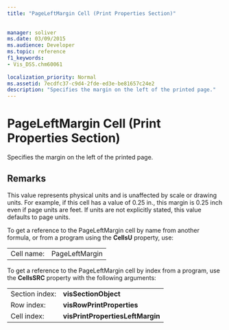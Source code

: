 ```yaml
---
title: "PageLeftMargin Cell (Print Properties Section)"
 
 
manager: soliver
ms.date: 03/09/2015
ms.audience: Developer
ms.topic: reference
f1_keywords:
- Vis_DSS.chm60061
 
localization_priority: Normal
ms.assetid: 7ecdfc37-c9d4-2fde-ed3e-be81657c24e2
description: "Specifies the margin on the left of the printed page."
---
```


# PageLeftMargin Cell (Print Properties Section)

Specifies the margin on the left of the printed page.
  
## Remarks

This value represents physical units and is unaffected by scale or drawing units. For example, if this cell has a value of 0.25 in., this margin is 0.25 inch even if page units are feet. If units are not explicitly stated, this value defaults to page units. 
  
To get a reference to the PageLeftMargin cell by name from another formula, or from a program using the **CellsU** property, use: 
  
|||
|:-----|:-----|
| Cell name:  <br/> | PageLeftMargin  <br/> |
   
To get a reference to the PageLeftMargin cell by index from a program, use the **CellsSRC** property with the following arguments: 
  
|||
|:-----|:-----|
| Section index:  <br/> |**visSectionObject** <br/> |
| Row index:  <br/> |**visRowPrintProperties** <br/> |
| Cell index:  <br/> |**visPrintPropertiesLeftMargin** <br/> |
   

